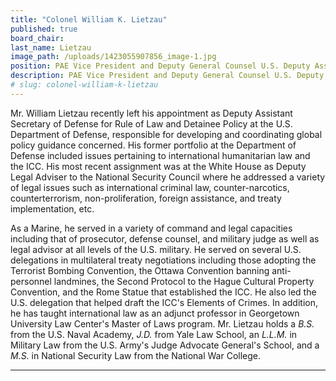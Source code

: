 ```yaml
---
title: "Colonel William K. Lietzau"
published: true
board_chair:
last_name: Lietzau
image_path: /uploads/1423055907856_image-1.jpg
position: PAE Vice President and Deputy General Counsel U.S. Deputy Assistant Secretary of Defense for Rule of Law and Detainee Policy (2010-13)
description: PAE Vice President and Deputy General Counsel U.S. Deputy Assistant Secretary of Defense for Rule of Law and Detainee Policy (2010-13)
# slug: colonel-william-k-lietzau
---
```


Mr. William Lietzau recently left his appointment as Deputy Assistant Secretary of Defense for Rule of Law and Detainee Policy at the U.S. Department of Defense, responsible for developing and coordinating global policy guidance concerned. His former portfolio at the Department of Defense included issues pertaining to international humanitarian law and the ICC. His most recent assignment was at the White House as Deputy Legal Adviser to the National Security Council where he addressed a variety of legal issues such as international criminal law, counter-narcotics, counterterrorism, non-proliferation, foreign assistance, and treaty implementation, etc.

As a Marine, he served in a variety of command and legal capacities including that of prosecutor, defense counsel, and military judge as well as legal advisor at all levels of the U.S. military. He served on several U.S. delegations in multilateral treaty negotiations including those adopting the Terrorist Bombing Convention, the Ottawa Convention banning anti-personnel landmines, the Second Protocol to the Hague Cultural Property Convention, and the Rome Statue that established the ICC. He also led the U.S. delegation that helped draft the ICC's Elements of Crimes. In addition, he has taught international law as an adjunct professor in Georgetown University Law Center's Master of Laws program. Mr. Lietzau holds a _B.S._ from the U.S. Naval Academy, _J.D._ from Yale Law School, an _L.L.M._ in Military Law from the U.S. Army's Judge Advocate General's School, and a _M.S._ in National Security Law from the National War College.

---
